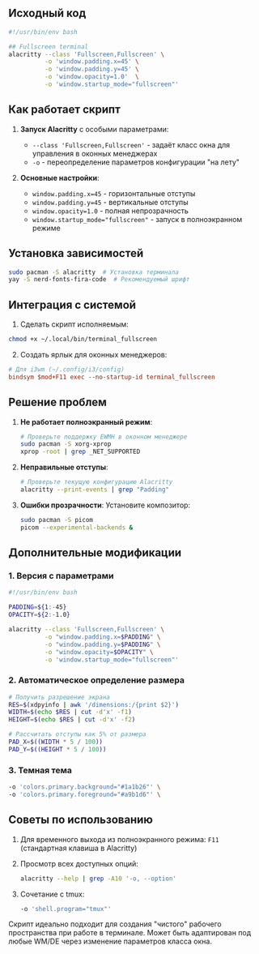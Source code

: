 ## Исходный код
```bash
#!/usr/bin/env bash

## Fullscreen terminal
alacritty --class 'Fullscreen,Fullscreen' \
          -o 'window.padding.x=45' \
          -o 'window.padding.y=45' \
          -o 'window.opacity=1.0'  \
          -o 'window.startup_mode="fullscreen"'
```

## Как работает скрипт
1. **Запуск Alacritty** с особыми параметрами:
   - `--class 'Fullscreen,Fullscreen'` - задаёт класс окна для управления в оконных менеджерах
   - `-o` - переопределение параметров конфигурации "на лету"

2. **Основные настройки**:
   - `window.padding.x=45` - горизонтальные отступы
   - `window.padding.y=45` - вертикальные отступы
   - `window.opacity=1.0` - полная непрозрачность
   - `window.startup_mode="fullscreen"` - запуск в полноэкранном режиме

## Установка зависимостей
```bash
sudo pacman -S alacritty  # Установка терминала
yay -S nerd-fonts-fira-code  # Рекомендуемый шрифт
```

## Интеграция с системой
1. Сделать скрипт исполняемым:
```bash
chmod +x ~/.local/bin/terminal_fullscreen
```

2. Создать ярлык для оконных менеджеров:
```ini
# Для i3wm (~/.config/i3/config)
bindsym $mod+F11 exec --no-startup-id terminal_fullscreen
```

## Решение проблем
1. **Не работает полноэкранный режим**:
   ```bash
   # Проверьте поддержку EWMH в оконном менеджере
   sudo pacman -S xorg-xprop
   xprop -root | grep _NET_SUPPORTED
   ```

2. **Неправильные отступы**:
   ```bash
   # Проверьте текущую конфигурацию Alacritty
   alacritty --print-events | grep "Padding"
   ```

3. **Ошибки прозрачности**:
   Установите композитор:
   ```bash
   sudo pacman -S picom
   picom --experimental-backends &
   ```

## Дополнительные модификации
### 1. Версия с параметрами
```bash
#!/usr/bin/env bash

PADDING=${1:-45}
OPACITY=${2:-1.0}

alacritty --class 'Fullscreen,Fullscreen' \
          -o "window.padding.x=$PADDING" \
          -o "window.padding.y=$PADDING" \
          -o "window.opacity=$OPACITY" \
          -o 'window.startup_mode="fullscreen"'
```

### 2. Автоматическое определение размера
```bash
# Получить разрешение экрана
RES=$(xdpyinfo | awk '/dimensions:/{print $2}')
WIDTH=$(echo $RES | cut -d'x' -f1)
HEIGHT=$(echo $RES | cut -d'x' -f2)

# Рассчитать отступы как 5% от размера
PAD_X=$((WIDTH * 5 / 100))
PAD_Y=$((HEIGHT * 5 / 100))
```

### 3. Темная тема
```bash
-o 'colors.primary.background="#1a1b26"' \
-o 'colors.primary.foreground="#a9b1d6"' \
```

## Советы по использованию
1. Для временного выхода из полноэкранного режима:
   `F11` (стандартная клавиша в Alacritty)

2. Просмотр всех доступных опций:
   ```bash
   alacritty --help | grep -A10 '-o, --option'
   ```

3. Сочетание с tmux:
   ```bash
   -o 'shell.program="tmux"'
   ```

Скрипт идеально подходит для создания "чистого" рабочего пространства при работе в терминале. Может быть адаптирован под любые WM/DE через изменение параметров класса окна.